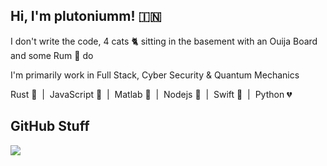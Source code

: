 ## Hi, I'm plutoniumm! 🇮🇳
I don't write the code, 4 cats 🐈‍ sitting in the basement with an Ouija Board and some Rum 🍾 do

I'm primarily work in Full Stack, Cyber Security & Quantum Mechanics 

Rust 🤎 &nbsp;|&nbsp;
JavaScript 💛 &nbsp;|&nbsp;
Matlab 💙 &nbsp;|&nbsp;
Nodejs 💚 &nbsp;|&nbsp;
Swift 🧡 &nbsp;|&nbsp;
Python 💔 &nbsp;

## GitHub Stuff
<img align="center" src="https://github-readme-stats.vercel.app/api/top-langs/?username=plutoniumm&theme=dark&hide=jupyter%20notebook,HTML,CSS,CoffeeScript&langs_count=10&layout=compact" />
<br/>
<!-- <img align="center" src="https://github-readme-stats.vercel.app/api?username=plutoniumm&show_icons=true&theme=dark&line_height=27" alt="CoderJava github stats" /> -->
